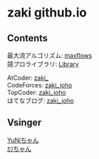 # zaki github.io

## Contents

最大流アルゴリズム: [maxflows](../zaki-pages/docs/maxflows.md)  
競プロライブラリ: [Library](https://github.com/zaki-joho/ProconLibrary)  
<!-- Twitter: [zaki_joho](https://twitter.com/zaki_joho)-->
AtCoder: [zaki_](https://atcoder.jp/users/zaki_)  
CodeForces: [zaki_joho](https://codeforces.com/profile/zaki_joho)  
TopCoder: [zaki_joho](https://www.topcoder.com/members/zaki_joho/)  
はてなブログ: [zaki_joho](https://zaki-joho.hatenablog.com/)

## Vsinger

[YuNiちゃん](https://www.youtube.com/channel/UCHTnX0CSX_KObo5I9WuZ64g)  
[ｶﾌちゃん](https://www.youtube.com/channel/UCQ1U65-CQdIoZ2_NA4Z4F7A)
